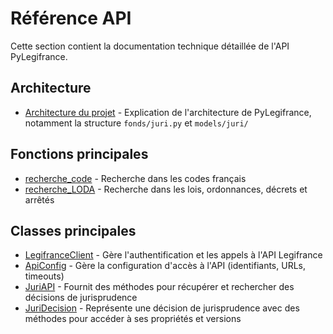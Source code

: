 # Référence API

Cette section contient la documentation technique détaillée de l'API PyLegifrance.

## Architecture

- [Architecture du projet](architecture.md) - Explication de l'architecture de PyLegifrance, notamment la structure `fonds/juri.py` et `models/juri/`

## Fonctions principales

- [recherche_code](fonctions/recherche_code.md) - Recherche dans les codes français
- [recherche_LODA](fonctions/recherche_loda.md) - Recherche dans les lois, ordonnances, décrets et arrêtés

## Classes principales

- [LegifranceClient](classes/legifrance_client.md) - Gère l'authentification et les appels à l'API Legifrance
- [ApiConfig](classes/api_config.md) - Gère la configuration d'accès à l'API (identifiants, URLs, timeouts)
- [JuriAPI](classes/juri_api.md) - Fournit des méthodes pour récupérer et rechercher des décisions de jurisprudence
- [JuriDecision](classes/juri_decision.md) - Représente une décision de jurisprudence avec des méthodes pour accéder à ses propriétés et versions
